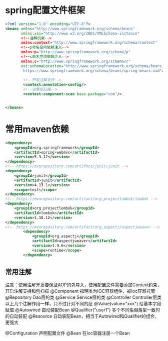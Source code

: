 # spring配置文件框架
```xml
<?xml version="1.0" encoding="UTF-8"?>
<beans xmlns="http://www.springframework.org/schema/beans"
       xmlns:xsi="http://www.w3.org/2001/XMLSchema-instance"
       <!--注解约束-->
       xmlns:context="http://www.springframework.org/schema/context"
       <!--p命名空间依赖注入-->
       xmlns:p="http://www.springframework.org/schema/p"
       <!--c命名空间依赖注入-->
       xmlns:c="http://www.springframework.org/schema/c"
       xsi:schemaLocation="http://www.springframework.org/schema/beans
        https://www.springframework.org/schema/beans/spring-beans.xsd">
        
        <!--开启注解支持-->
        <context:annotation-config/>
        <!--注解包扫描-->
        <context:component-scan base-package="com"/>


</beans>
```

# 常用maven依赖
```xml
<dependency>
    <groupId>org.springframework</groupId>
    <artifactId>spring-webmvc</artifactId>
    <version>5.3.12</version>
</dependency>
<!-- https://mvnrepository.com/artifact/junit/junit -->
<dependency>
    <groupId>junit</groupId>
    <artifactId>junit</artifactId>
    <version>4.13.1</version>
    <scope>test</scope>
</dependency>
<!-- https://mvnrepository.com/artifact/org.projectlombok/lombok -->
<dependency>
    <groupId>org.projectlombok</groupId>
    <artifactId>lombok</artifactId>
    <version>1.18.12</version>
</dependency>
<!-- https://mvnrepository.com/artifact/org.aspectj/aspectjweaver -->
        <dependency>
            <groupId>org.aspectj</groupId>
            <artifactId>aspectjweaver</artifactId>
            <version>1.9.6</version>
            <scope>runtime</scope>
        </dependency>
```

## 常用注解
注意：使用注解开发要保证AOP的包导入，使用配置文件需要添加Context约束，开启注解支持和包扫描
@Component 指明类为IOC容器组件，被Ioc容器托管
    @Repository Dao层的类
    @Service Service层的类
    @Controller Controller层类
以上几个注解作用一样，只不过针对不同的层
@Value(value="xxx") 给基本字段赋值
@Autowired  自动装配Bean
@Qualifier("user1") 多个不同名但类型一致时的自动装配
@Resource 自动装配Bean，相当于Autowired和Qualifier的组合，更强大

@Configuration 声明配置文件
@Bean 在Ioc容器注册一个Bean

